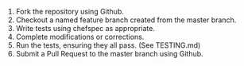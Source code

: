 1. Fork the repository using Github.
2. Checkout a named feature branch created from the master branch.
3. Write tests using chefspec as appropriate.
4. Complete modifications or corrections.
5. Run the tests, ensuring they all pass. (See TESTING.md)
6. Submit a Pull Request to the master branch using Github.
